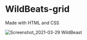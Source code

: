 # WildBeats-grid
Made with HTML and CSS

![Screenshot_2021-03-29 WildBeast](https://user-images.githubusercontent.com/78767631/119395548-0f2cf980-bcaa-11eb-8eef-f229d3a833c6.png)

